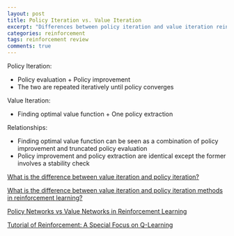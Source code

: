```yaml
---
layout: post
title: Policy Iteration vs. Value Iteration
excerpt: "Differences between policy iteration and value iteration reinforcement learning"
categories: reinforcement
tags: reinforcement review
comments: true
---
```


Policy Iteration:
- Policy evaluation + Policy improvement
- The two are repeated iteratively until policy converges

Value Iteration:
- Finding optimal value function + One policy extraction

Relationships:
- Finding optimal value function can be seen as a combination of policy improvement and truncated policy evaluation
- Policy improvement and policy extraction are identical except the former involves a stability check

[What is the difference between value iteration and policy iteration?](https://stackoverflow.com/questions/37370015/what-is-the-difference-between-value-iteration-and-policy-iteration)


[What is the difference between value iteration and policy iteration methods in reinforcement learning?](https://www.researchgate.net/post/what_is_the_difference_between_value_iteration_and_policy_iteration_methods_in_reinforcement_learning)

[Policy Networks vs Value Networks in Reinforcement Learning](https://towardsdatascience.com/policy-networks-vs-value-networks-in-reinforcement-learning-da2776056ad2)

[Tutorial of Reinforcement: A Special Focus on Q-Learning](http://www.cs.toronto.edu/~tingwuwang/RL_tutorial.pdf)